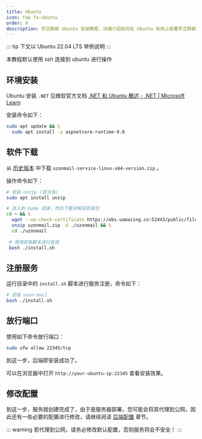 ```yaml
---
title: Ubuntu
icon: fab fa-ubuntu
order: 4
description: 宇正群邮 Ubuntu 安装教程，详细介绍如何在 Ubuntu 系统上部署宇正群邮邮件群发软件。支持开源邮件群发、邮件营销软件，助力企业和个人高效邮件群发，体验最好用的邮件群发软件。
---
```


::: tip
下文以 Ubuntu 22.04 LTS 举例说明
:::

本教程默认使用 ssh 连接到 ubuntu 进行操作

## 环境安装

Ubuntu 安装 `.NET` 见微软官方文档 [.NET 和 Ubuntu 概述 - .NET | Microsoft Learn](https://learn.microsoft.com/zh-cn/dotnet/core/install/linux-ubuntu#im-using-ubuntu-2204-or-later-and-i-only-need-net)

安装命令如下：

```bash
sudo apt update && \
  sudo apt install -y aspnetcore-runtime-9.0
```

## 软件下载

从 [历史版本](/versions) 中下载 `uzonmail-service-linux-x64-version.zip` 。

操作命令如下：

``` bash
# 安装 unzip (若没有)
sudo apt install unzip

# 进入到 home 目录，然后下载并解压安装包
cd ~ && \
  wget --no-check-certificate https://obs.uamazing.cn:52443/public/files/soft/uzonmail-service-linux-x64-0.10.0.0.zip -O uzonmail.zip && \
  unzip uzonmail.zip -d ./uzonmail && \
  cd ./uzonmail
  
 # 使用安装脚本进行安装
 bash ./install.sh
```

## 注册服务

运行目录中的 `install.sh` 脚本进行服务注册，命令如下：

``` bash
# 安装 uzon-mail
bash ./install.sh
```

## 放行端口

使用如下命令放行端口：

``` bash
sudo ufw allow 22345/tcp
```

到这一步，后端即安装成功了。

可以在浏览器中打开 `http://your-ubuntu-ip:22345` 查看安装效果。

## 修改配置

到这一步，服务就创建完成了，由于是服务器部署，您可能会将其代理到公网，因此还有一些必要的配置进行修改，请继续阅读 [后端配置](/guide/setup/) 章节。

::: warning
若代理到公网，请务必修改默认配置，否则服务将会不安全！
:::
